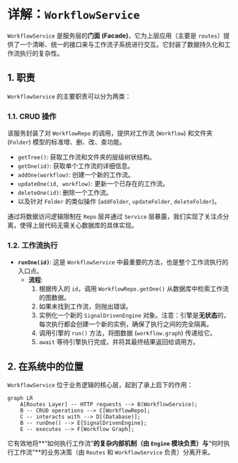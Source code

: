# 详解：`WorkflowService`

`WorkflowService` 是服务层的**门面 (Facade)**，它为上层应用（主要是 `routes`）提供了一个清晰、统一的接口来与工作流子系统进行交互。它封装了数据持久化和工作流执行的复杂性。

## 1. 职责

`WorkflowService` 的主要职责可以分为两类：

### 1.1. CRUD 操作

该服务封装了对 `WorkflowRepo` 的调用，提供对工作流 (`Workflow`) 和文件夹 (`Folder`) 模型的标准增、删、改、查功能。

-   `getTree()`: 获取工作流和文件夹的层级树状结构。
-   `getOne(id)`: 获取单个工作流的详细信息。
-   `addOne(workflow)`: 创建一个新的工作流。
-   `updateOne(id, workflow)`: 更新一个已存在的工作流。
-   `deleteOne(id)`: 删除一个工作流。
-   以及针对 `Folder` 的类似操作 (`addFolder`, `updateFolder`, `deleteFolder`)。

通过将数据访问逻辑限制在 `Repo` 层并通过 `Service` 层暴露，我们实现了关注点分离，使得上层代码无需关心数据库的具体实现。

### 1.2. 工作流执行

-   **`runOne(id)`**: 这是 `WorkflowService` 中最重要的方法，也是整个工作流执行的入口点。
    -   **流程**:
        1.  根据传入的 `id`，调用 `WorkflowRepo.getOne()` 从数据库中检索工作流的图数据。
        2.  如果未找到工作流，则抛出错误。
        3.  实例化一个新的 `SignalDrivenEngine` 对象。注意：引擎是**无状态**的，每次执行都会创建一个新的实例，确保了执行之间的完全隔离。
        4.  调用引擎的 `run()` 方法，将图数据 (`workflow.graph`) 传递给它。
        5.  `await` 等待引擎执行完成，并将其最终结果返回给调用方。

## 2. 在系统中的位置

`WorkflowService` 位于业务逻辑的核心层，起到了承上启下的作用：

```mermaid
graph LR
    A[Routes Layer] -- HTTP requests --> B(WorkflowService);
    B -- CRUD operations --> C[WorkflowRepo];
    C -- interacts with --> D[(Database)];
    B -- runOne() --> E{SignalDrivenEngine};
    E -- executes --> F[Workflow Graph];
```

它有效地将**“如何执行工作流”**的复杂内部机制（由 `Engine` 模块负责）与**“何时执行工作流”**的业务决策（由 `Routes` 和 `WorkflowService` 负责）分离开来。
